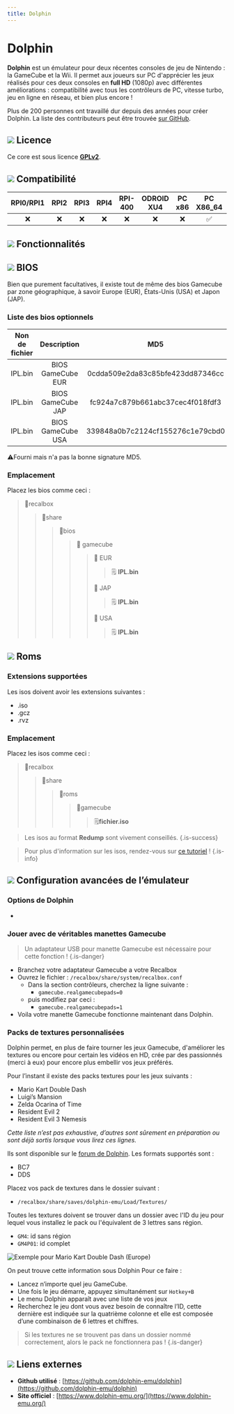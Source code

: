 ```yaml
---
title: Dolphin
---
```


# Dolphin

**Dolphin** est un émulateur pour deux récentes consoles de jeu de Nintendo : la GameCube et la Wii. Il permet aux joueurs sur PC d'apprécier les jeux réalisés pour ces deux consoles en **full HD** \(1080p\) avec différentes améliorations : compatibilité avec tous les contrôleurs de PC, vitesse turbo, jeu en ligne en réseau, et bien plus encore !

Plus de 200 personnes ont travaillé dur depuis des années pour créer Dolphin. La liste des contributeurs peut être trouvée [sur GitHub](https://github.com/dolphin-emu/dolphin/graphs/contributors).

## ![](./gerald-g-parchment-background-or-border-5.svg) Licence

Ce core est sous licence [**GPLv2**](https://github.com/dolphin-emu/dolphin/blob/master/license.txt).

## ![](./compatibility.png) Compatibilité

| RPI0/RPI1 | RPI2 | RPI3 | RPI4 | RPI-400 | ODROID XU4 | PC x86 | PC X86\_64 | ODROID GO |
| :---: | :---: | :---: | :---: | :---: | :---: | :---: | :---: | :---: |
| ❌ | ❌ | ❌ | ❌ | ❌ | ❌ | ❌ | ✅ | ❌ |

## ![](./cogwheel-145804_640.png) Fonctionnalités



## ![](./tqfp32.svg) BIOS

Bien que purement facultatives, il existe tout de même des bios Gamecube par zone géographique, à savoir Europe \(EUR\), États-Unis \(USA\) et Japon \(JAP\).

### Liste des bios optionnels

| Non de fichier | Description | MD5 | Fourni |
| :---: | :---: | :---: | :---: |
| IPL.bin | BIOS GameCube EUR | 0cdda509e2da83c85bfe423dd87346cc | ⚠ |
| IPL.bin | BIOS GameCube JAP | fc924a7c879b661abc37cec4f018fdf3 | ⚠ |
| IPL.bin | BIOS GameCube USA | 339848a0b7c2124cf155276c1e79cbd0 | ⚠ |

⚠Fourni mais n'a pas la bonne signature MD5.

### **Emplacement**

Placez les bios comme ceci :

> 📁recalbox
>
> > 📁share
> >
> > > 📁bios
> > >
> > > > 📁 gamecube
> > > >
> > > > > 📁 EUR
> > > > >
> > > > > > 🗒 **IPL.bin**
> > > > >
> > > > > 📁 JAP
> > > > >
> > > > > > 🗒 **IPL.bin**
> > > > >
> > > > > 📁 USA
> > > > >
> > > > > > 🗒 **IPL.bin**

## ![](./rom-30098_640.png) Roms

### **Extensions supportées**

Les isos doivent avoir les extensions suivantes :

* .iso
* .gcz
* .rvz

### **Emplacement**

Placez les isos comme ceci : 

> 📁recalbox
>
> > 📁share
> >
> > > 📁roms
> > >
> > > > 📁gamecube
> > > >
> > > > > 🗒**fichier.iso**


>Les isos au format **Redump** sont vivement conseillés.
{.is-success}


>Pour plus d'information sur les isos, rendez-vous sur [ce tutoriel](/v/francais/tutoriels/jeux/generalite/les-roms-et-les-isos) !
{.is-info}

## ![](./hammer-28636_640.png) Configuration avancées de l’émulateur

### Options de Dolphin

-

### **Jouer avec de véritables manettes Gamecube** 


>Un adaptateur USB pour manette Gamecube est nécessaire pour cette fonction !
{.is-danger}

* Branchez votre adaptateur Gamecube a votre Recalbox 
* Ouvrez le fichier : `/recalbox/share/system/recalbox.conf`
  * Dans la section contrôleurs, cherchez la ligne suivante :
    * `gamecube.realgamecubepads=0`  
  * puis modifiez par ceci :
    * `gamecube.realgamecubepads=1` 
* Voila votre manette Gamecube fonctionne maintenant dans Dolphin.

### Packs de textures personnalisées

Dolphin permet, en plus de faire tourner les jeux Gamecube, d'améliorer les textures ou encore pour certain les vidéos en HD, crée par des passionnés \(merci à eux\) pour encore plus embellir vos jeux préférés.

Pour l’instant il existe des packs textures pour les jeux suivants :

* Mario Kart Double Dash
* Luigi’s Mansion
* Zelda Ocarina of Time
* Resident Evil 2
* Resident Evil 3 Nemesis

_Cette liste n’est pas exhaustive, d’autres sont sûrement en préparation ou sont déjà sortis lorsque vous lirez ces lignes._

Ils sont disponible sur le [forum de Dolphin](https://forums.dolphin-emu.org/Forum-custom-texture-projects). Les formats supportés sont :

* BC7
* DDS

Placez vos pack de textures dans le dossier suivant :

* `/recalbox/share/saves/dolphin-emu/Load/Textures/`

Toutes les textures doivent se trouver dans un dossier avec l'ID du jeu pour lequel vous installez le pack ou l'équivalent de 3 lettres sans région.

* `GM4`: id sans région
* `GM4P01`: id complet 

![Exemple pour Mario Kart Double Dash \(Europe\)](./textures-packs.png)

On peut trouve cette information sous Dolphin Pour ce faire :

* Lancez n’importe quel jeu GameCube.
* Une fois le jeu démarre, appuyez simultanément sur `Hotkey+B` 
* Le menu Dolphin apparaît avec une liste de vos jeux
* Recherchez le jeu dont vous avez besoin de connaître l’ID, cette dernière est indiquée sur la quatrième colonne et elle est composée d’une combinaison de 6 lettres et chiffres.


>Si les textures ne se trouvent pas dans un dossier nommé correctement, alors le pack ne fonctionnera pas !
{.is-danger}

## ![](./kisspng-web-development-world-wide-web-computer-icons-webs-world-wide-web-icon-png-5ab05c24477216.4540070115215073642927.png) Liens externes

* **Github utilisé** : [https://github.com/dolphin-emu/dolphin](https://github.com/dolphin-emu/dolphin)
* **Site officiel** : [https://www.dolphin-emu.org/](https://www.dolphin-emu.org/)


